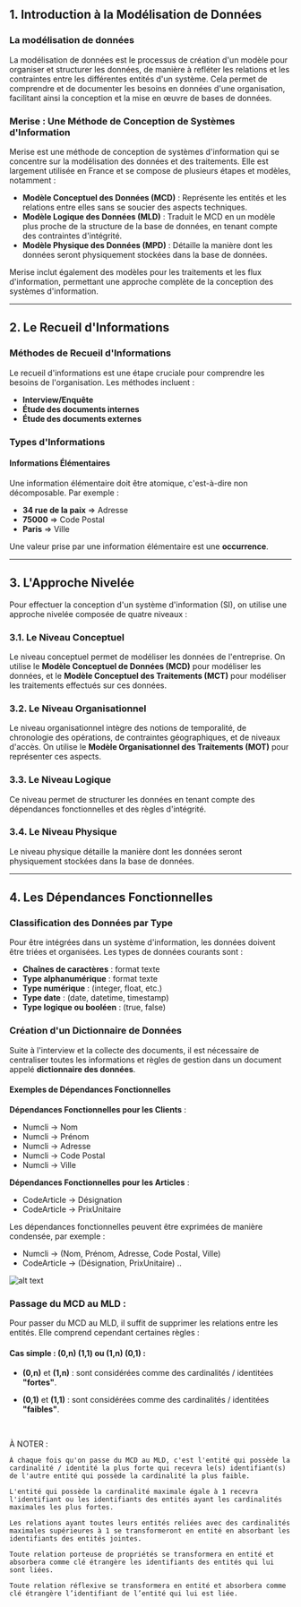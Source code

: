 ## 1. Introduction à la Modélisation de Données

### La modélisation de données
La modélisation de données est le processus de création d'un modèle pour organiser et structurer les données, de manière à refléter les relations et les contraintes entre les différentes entités d'un système. Cela permet de comprendre et de documenter les besoins en données d'une organisation, facilitant ainsi la conception et la mise en œuvre de bases de données.

### Merise : Une Méthode de Conception de Systèmes d'Information
Merise est une méthode de conception de systèmes d'information qui se concentre sur la modélisation des données et des traitements. Elle est largement utilisée en France et se compose de plusieurs étapes et modèles, notamment :
- **Modèle Conceptuel des Données (MCD)** : Représente les entités et les relations entre elles sans se soucier des aspects techniques.
- **Modèle Logique des Données (MLD)** : Traduit le MCD en un modèle plus proche de la structure de la base de données, en tenant compte des contraintes d'intégrité.
- **Modèle Physique des Données (MPD)** : Détaille la manière dont les données seront physiquement stockées dans la base de données.

Merise inclut également des modèles pour les traitements et les flux d'information, permettant une approche complète de la conception des systèmes d'information.

---

## 2. Le Recueil d'Informations

### Méthodes de Recueil d'Informations
Le recueil d'informations est une étape cruciale pour comprendre les besoins de l'organisation. Les méthodes incluent :
- **Interview/Enquête**
- **Étude des documents internes**
- **Étude des documents externes**

### Types d'Informations

#### Informations Élémentaires
Une information élémentaire doit être atomique, c'est-à-dire non décomposable. Par exemple :
- **34 rue de la paix** => Adresse
- **75000** => Code Postal
- **Paris** => Ville

Une valeur prise par une information élémentaire est une **occurrence**.

---

## 3. L'Approche Nivelée

Pour effectuer la conception d'un système d'information (SI), on utilise une approche nivelée composée de quatre niveaux :

### 3.1. Le Niveau Conceptuel
Le niveau conceptuel permet de modéliser les données de l'entreprise. On utilise le **Modèle Conceptuel de Données (MCD)** pour modéliser les données, et le **Modèle Conceptuel des Traitements (MCT)** pour modéliser les traitements effectués sur ces données.

### 3.2. Le Niveau Organisationnel
Le niveau organisationnel intègre des notions de temporalité, de chronologie des opérations, de contraintes géographiques, et de niveaux d'accès. On utilise le **Modèle Organisationnel des Traitements (MOT)** pour représenter ces aspects.

### 3.3. Le Niveau Logique
Ce niveau permet de structurer les données en tenant compte des dépendances fonctionnelles et des règles d'intégrité.

### 3.4. Le Niveau Physique
Le niveau physique détaille la manière dont les données seront physiquement stockées dans la base de données.

---

## 4. Les Dépendances Fonctionnelles

### Classification des Données par Type
Pour être intégrées dans un système d'information, les données doivent être triées et organisées. Les types de données courants sont :
- **Chaînes de caractères** : format texte
- **Type alphanumérique** : format texte
- **Type numérique** : (integer, float, etc.)
- **Type date** : (date, datetime, timestamp)
- **Type logique ou booléen** : (true, false)

### Création d'un Dictionnaire de Données
Suite à l'interview et la collecte des documents, il est nécessaire de centraliser toutes les informations et règles de gestion dans un document appelé **dictionnaire des données**.

#### Exemples de Dépendances Fonctionnelles

**Dépendances Fonctionnelles pour les Clients** :
- Numcli → Nom
- Numcli → Prénom
- Numcli → Adresse
- Numcli → Code Postal
- Numcli → Ville

**Dépendances Fonctionnelles pour les Articles** :
- CodeArticle → Désignation
- CodeArticle → PrixUnitaire

Les dépendances fonctionnelles peuvent être exprimées de manière condensée, par exemple :
- Numcli → (Nom, Prénom, Adresse, Code Postal, Ville)
- CodeArticle → (Désignation, PrixUnitaire) ..

![alt text](image-51)


### Passage du MCD au MLD :
 
Pour passer du MCD au MLD, il suffit de supprimer les relations entre les entités. Elle comprend cependant certaines règles :
 
#### Cas simple : (0,n) (1,1) ou (1,n) (0,1) :
 
- **(0,n)** et **(1,n)** : sont considérées comme des cardinalités / identitées **"fortes"**.
 
- **(0,1)** et **(1,1)** : sont considérées comme des cardinalités / identitées **"faibles"**.
 
<br>
 
À NOTER :
 
    À chaque fois qu'on passe du MCD au MLD, c'est l'entité qui possède la cardinalité / identité la plus forte qui recevra le(s) identifiant(s) de l'autre entité qui possède la cardinalité la plus faible.
 
    L'entité qui possède la cardinalité maximale égale à 1 recevra l'identifiant ou les identifiants des entités ayant les cardinalités maximales les plus fortes.
 
    Les relations ayant toutes leurs entités reliées avec des cardinalités maximales supérieures à 1 se transformeront en entité en absorbant les identifiants des entités jointes.
 
    Toute relation porteuse de propriétés se transformera en entité et absorbera comme clé étrangère les identifiants des entités qui lui sont liées.
 
    Toute relation réflexive se transformera en entité et absorbera comme clé étrangère l’identifiant de l’entité qui lui est liée.